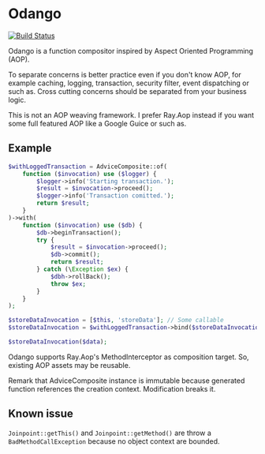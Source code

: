 # Odango

[![Build Status](https://travis-ci.org/LapazPhp/Odango.svg?branch=master)](https://travis-ci.org/LapazPhp/Odango)

Odango is a function compositor inspired by Aspect Oriented Programming (AOP).

To separate concerns is better practice even if you don't know AOP, for example
caching, logging, transaction, security filter, event dispatching or such as.
Cross cutting concerns should be separated from your business logic.

This is not an AOP weaving framework. I prefer Ray.Aop instead if you want some
full featured AOP like a Google Guice or such as.

## Example

```php
$withLoggedTransaction = AdviceComposite::of(
    function ($invocation) use ($logger) {
        $logger->info('Starting transaction.');
        $result = $invocation->proceed();
        $logger->info('Transaction comitted.');
        return $result;
    }
)->with(
    function ($invocation) use ($db) {
        $db->beginTransaction();
        try {
            $result = $invocation->proceed();
            $db->commit();
            return $result;
        } catch (\Exception $ex) {
            $dbh->rollBack();
            throw $ex;
        }
    }
);

$storeDataInvocation = [$this, 'storeData']; // Some callable
$storeDataInvocation = $withLoggedTransaction->bind($storeDataInvocation);

$storeDataInvocation($data);
```

Odango supports Ray.Aop's MethodInterceptor as composition target.
So, existing AOP assets may be reusable.

Remark that AdviceComposite instance is immutable because generated function
references the creation context. Modification breaks it.

## Known issue

`Joinpoint::getThis()` and `Joinpoint::getMethod()` are throw a
`BadMethodCallException` because no object context are bounded.

